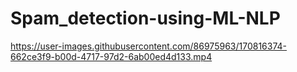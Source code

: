 # Spam_detection-using-ML-NLP


https://user-images.githubusercontent.com/86975963/170816374-662ce3f9-b00d-4717-97d2-6ab00ed4d133.mp4

